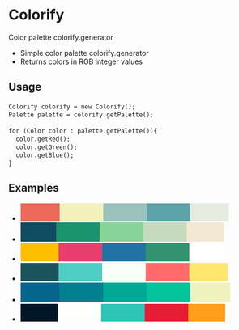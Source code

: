 # Colorify
Color palette colorify.generator

* Simple color palette colorify.generator
* Returns colors in RGB integer values

## Usage
```
Colorify colorify = new Colorify();
Palette palette = colorify.getPalette();

for (Color color : palette.getPalette()){
  color.getRed();
  color.getGreen();
  color.getBlue();
}

```
## Examples
* ![Example 1](https://github.com/xaverric/colorify/blob/master/src/main/resources/examples/picture%20(1).PNG)
* ![Example 2](https://github.com/xaverric/colorify/blob/master/src/main/resources/examples/picture%20(2).PNG)
* ![Example 3](https://github.com/xaverric/colorify/blob/master/src/main/resources/examples/picture%20(3).PNG)
* ![Example 4](https://github.com/xaverric/colorify/blob/master/src/main/resources/examples/picture%20(4).PNG)
* ![Example 5](https://github.com/xaverric/colorify/blob/master/src/main/resources/examples/picture%20(5).PNG)
* ![Example 1](https://github.com/xaverric/colorify/blob/master/src/main/resources/examples/picture%20(6).PNG)


